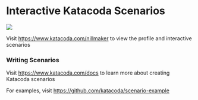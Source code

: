 # Interactive Katacoda Scenarios

[![](http://shields.katacoda.com/katacoda/nillmaker/count.svg)](https://www.katacoda.com/nillmaker "Get your profile on Katacoda.com")

Visit https://www.katacoda.com/nillmaker to view the profile and interactive scenarios

### Writing Scenarios
Visit https://www.katacoda.com/docs to learn more about creating Katacoda scenarios

For examples, visit https://github.com/katacoda/scenario-example
